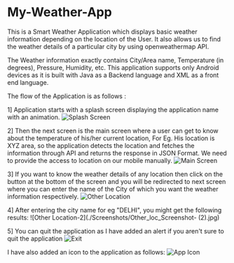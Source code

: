# My-Weather-App

This is a Smart Weather Application which displays basic weather information depending on the location of the  User. It also allows us to find the weather details of a particular city by using openweathermap API.

The Weather information exactly contains City/Area name, Temperature (in degrees), Pressure, Humidity, etc. This application supports only Android devices as it is built with Java as a Backend language and XML as a front end language.

The flow of the Application is as follows :

1] Application starts with a splash screen displaying the application name with an animation.
  ![Splash Screen](./Screenshots/Splashschreen_screenshot.png)  

2] Then the next screen is the main screen where a user can get to know about the temperature of his/her current location, For Eg. His location is XYZ area, so the application detects the location and fetches the information through API and returns the response in JSON Format. We need to provide the access to location on our mobile manually.
![Main Screen](./Screenshots/MainScreen_Screenshot.jpg)  

3] If you want to know the weather details of any location then click on the button at the bottom of the screen and you will be redirected to next screen where you can enter the name of the City of which you want the weather information respectively.
![Other Location](./Screenshots/Other_loc_Screenshot.jpg)  


4] After entering the city name for eg "DELHI", you might get the following results:
![Other Location-2](./Screenshots/Other_loc_Screenshot- (2).jpg)  


5] You can quit the application as I have added an alert if you aren't sure to quit the application
![Exit](./Screenshots/Exit_Screenshot.jpg)  


I have also added an icon to the application as follows:
![App Icon](./Screenshots/App_icon_Screenshot.jpg)  
